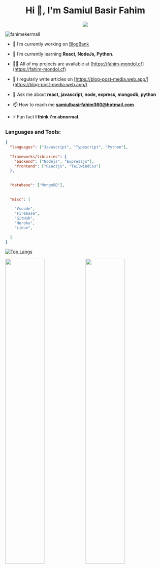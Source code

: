 <h1 align="center">Hi 👋, I'm Samiul Basir Fahim</h1>
<p align="center">
  <img src="https://readme-typing-svg.herokuapp.com?center=true&width=380&lines=Full+Stack+Node.js+Developer;">
</p>


<p align="left"> <img src="https://komarev.com/ghpvc/?username=fahimekermall&label=Profile%20views&color=0e75b6&style=flat" alt="fahimekermall" /> </p>

- 🔭 I’m currently working on [BlogBank](https://blog-post-media.web.app/)

- 🌱 I’m currently learning **React, NodeJs, Python.**

- 👨‍💻 All of my projects are available at [https://fahim-mondol.cf](https://fahim-mondol.cf)

- 📝 I regularly write articles on [https://blog-post-media.web.app/](https://blog-post-media.web.app/)

- 💬 Ask me about **react, javascript, node, express, mongodb, python**

- 📫 How to reach me **samiulbasirfahim360@hotmail.com**

- ⚡ Fun fact **I think i'm abnormal.**

<h3 align="left">Languages and Tools:</h3>

```json
{
  "languages": ["Javascript", "Typescript", "Python"],
  
  "frameworks/libraries": {
    "backend": ["Nodejs", "Expressjs"],
    "frontend": ["Reactjs", "TailwindCss"]
  },
  
  
  "database": ["MongoDB"],
  
  
  "misc": [
  
    "Vscode",
    "Firebase",
    "GitHub",
    "Heroku",
    "Linux",
    
  ]
}
```
[![Top Langs](https://github-readme-stats.vercel.app/api/top-langs/?username=fahimekermall)](https://github.com/anuraghazra/github-readme-stats)

<img width="49.5%" src="https://github-readme-stats.vercel.app/api?username=ashik-mahmud&show_icons=true&theme=nord&hide_border=true" />
<img width="49.5%" src="https://github-readme-streak-stats.herokuapp.com/?user=ashik-mahmud&theme=nord&hide_border=true" />

